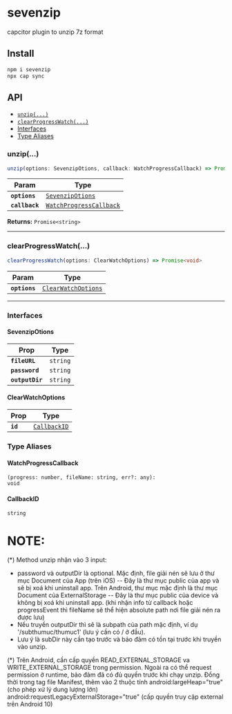 # sevenzip

capcitor plugin to unzip 7z format

## Install

```bash
npm i sevenzip
npx cap sync
```

## API

<docgen-index>

* [`unzip(...)`](#unzip)
* [`clearProgressWatch(...)`](#clearprogresswatch)
* [Interfaces](#interfaces)
* [Type Aliases](#type-aliases)

</docgen-index>

<docgen-api>
<!--Update the source file JSDoc comments and rerun docgen to update the docs below-->

### unzip(...)

```typescript
unzip(options: SevenzipOtions, callback: WatchProgressCallback) => Promise<CallbackID>
```

| Param          | Type                                                                    |
| -------------- | ----------------------------------------------------------------------- |
| **`options`**  | <code><a href="#sevenzipotions">SevenzipOtions</a></code>               |
| **`callback`** | <code><a href="#watchprogresscallback">WatchProgressCallback</a></code> |

**Returns:** <code>Promise&lt;string&gt;</code>

--------------------


### clearProgressWatch(...)

```typescript
clearProgressWatch(options: ClearWatchOptions) => Promise<void>
```

| Param         | Type                                                            |
| ------------- | --------------------------------------------------------------- |
| **`options`** | <code><a href="#clearwatchoptions">ClearWatchOptions</a></code> |

--------------------


### Interfaces


#### SevenzipOtions

| Prop            | Type                |
| --------------- | ------------------- |
| **`fileURL`**   | <code>string</code> |
| **`password`**  | <code>string</code> |
| **`outputDir`** | <code>string</code> |


#### ClearWatchOptions

| Prop     | Type                                              |
| -------- | ------------------------------------------------- |
| **`id`** | <code><a href="#callbackid">CallbackID</a></code> |


### Type Aliases


#### WatchProgressCallback

<code>(progress: number, fileName: string, err?: any): void</code>


#### CallbackID

<code>string</code>

</docgen-api>


# NOTE:

(*) Method unzip nhận vào 3 input:
- password và outputDir là optional. Mặc định, file giải nén sẽ lưu ở thư mục Document của App (trên iOS) -- Đây là thư mục public của app và sẽ bị xoá khi uninstall app. Trên Android, thư mục mặc định là thư mục Document của ExternalStorage -- Đây là thư mục public của device và không bị xoá khi uninstall app. (khi nhận info từ callback hoặc progressEvent thì fileName sẽ thể hiện absolute path nơi file giải nén ra được lưu)
- Nếu truyền outputDir thì sẽ là subpath của path mặc định, ví dụ '/subthumuc/thumuc1' (lưu ý cần có / ở đầu).
- Lưu ý là subDir này cần tạo trước và bảo đảm có tồn tại trước khi truyền vào unzip.

(*) Trên Android, cần cấp quyền READ_EXTERNAL_STORAGE va WRITE_EXTERNAL_STORAGE trong permission. Ngoài ra có thể request permission ở runtime,
bảo đảm đã có đủ quyền trước khi chạy unzip. Đồng thời trong tag <application> file Manifest, thêm vào 2 thuộc tính  android:largeHeap="true" (cho phép xử lý dung lượng lớn)
android:requestLegacyExternalStorage="true" (cấp quyền truy cập external trên Android 10)